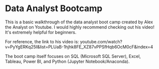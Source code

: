 # Data Analyst Bootcamp
This is a basic walkthrough of the data analyst boot camp created by Alex the Analyst on Youtube. 
I would highly recommend checking out his video! It's extremely helpful for beginners. 

For reference, the link to his video is: youtube.com/watch?v=PyYgERKq25I&list=PLUaB-1hjhk8FE_XZ87vPPSfHqb6OcM0cF&index=4

The boot camp itself focuses on SQL (Microsoft SQL Server), Excel, Tableau, Power BI, and Python (Jupyter Notebook/Anaconda).


